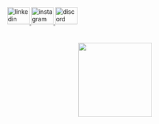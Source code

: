 <div align="left">
  <a href="https://www.linkedin.com/in/jonas-oliveira-442875228/" target="_blank">
    <img src="https://raw.githubusercontent.com/maurodesouza/profile-readme-generator/master/src/assets/icons/social/linkedin/default.svg" width="52" height="40" alt="linkedin logo"  />
  </a>
  <a href="https://www.instagram.com/jon_aoliver/" target="_blank">
    <img src="https://raw.githubusercontent.com/maurodesouza/profile-readme-generator/master/src/assets/icons/social/instagram/default.svg" width="52" height="40" alt="instagram logo"  />
  </a>
  <a href="https://discord.com/channels/@JonAOliver" target="_blank">
    <img src="https://raw.githubusercontent.com/maurodesouza/profile-readme-generator/master/src/assets/icons/social/discord/default.svg" width="52" height="40" alt="discord logo"  />
  </a>
</div>

###

<br clear="both">

<div align="center">
  <img height="172" src="https://mir-s3-cdn-cf.behance.net/project_modules/max_1200/5eeea355389655.59822ff824b72.gif"  />
</div>

###

